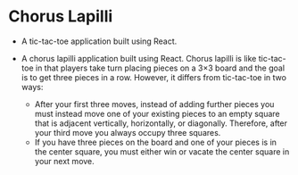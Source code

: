 # Chorus Lapilli

* A tic-tac-toe application built using React.

* A chorus lapilli application built using React. Chorus lapilli is like tic-tac-toe in that players take turn placing pieces on a 3×3 board and the goal is to get three pieces in a row. However, it differs from tic-tac-toe in two ways:
	* After your first three moves, instead of adding further pieces you must instead move one of your existing pieces to an empty square that is adjacent vertically, horizontally, or diagonally. Therefore, after your third move you always occupy three squares.
	* If you have three pieces on the board and one of your pieces is in the center square, you must either win or vacate the center square in your next move.
